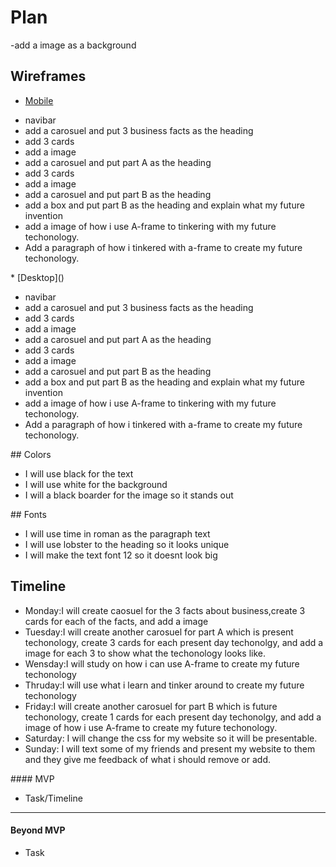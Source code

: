 # Plan
-add a image as a background

## Wireframes
* [Mobile]()
<ul>
  <li>navibar</li>
  <li>add a carosuel and put 3 business facts as the heading</li>
  <li>add 3 cards</li>
  <li>add a image</li>
  <li>add a carosuel and put part A as the heading</li>
    <li>add 3 cards</li>
  <li>add a image</li>
  <li>add a carosuel and put part B as the heading</li>
  <li>add a box and put part B as the heading and explain what my future invention</li>
<li>add a image of how i use A-frame to tinkering with my future techonology.</li>
  <li>Add a paragraph of how i tinkered with a-frame to create my future techonology.</li>
  </ul>
* [Desktop]()
<ul>
  <li>navibar</li>
  <li>add a carosuel and put 3 business facts as the heading</li>
  <li>add 3 cards</li>
  <li>add a image</li>
  <li>add a carosuel and put part A as the heading</li>
    <li>add 3 cards</li>
  <li>add a image</li>
  <li>add a carosuel and put part B as the heading</li>
  <li>add a box and put part B as the heading and explain what my future invention</li>
<li>add a image of how i use A-frame to tinkering with my future techonology.</li>
  <li>Add a paragraph of how i tinkered with a-frame to create my future techonology.</li>
</ul>
## Colors
<ul>
<li>I will use black for the text</li>
<li>I will use white for the background</li>
<li>I will a black boarder for the image so it stands out</li>
</ul>
## Fonts
<ul>
  <li> I will use time in roman as the paragraph text</li>
  <li>I will use lobster to the heading so it looks unique</li>
  <li>I will make the text font 12 so it doesnt look big</li>
</ul>

## Timeline
<ul>
  <li>Monday:I will create caosuel for the 3 facts about business,create 3 cards for each of the facts, and add a image</li>
  <li>Tuesday:I will create another carosuel for part A which is present techonology, create 3 cards for each present day techonolgy, and add a image for each 3 to show what the techonology looks like.</li>
  <li>Wensday:I will study on how i can use A-frame to create my future techonology</li>
  <li>Thruday:I will use what i learn and tinker around to create my future techonology</li>
  <li>Friday:I will create another carosuel for part B which is future techonology, create 1 cards for each present day techonolgy, and add a image of how i use A-frame to create my future techonology.</li>
  <li>Saturday: I will change the css for my website so it will be presentable.</li>
  <li>Sunday: I will text some of my friends and present my website to them and they give me feedback of what i should remove or add.</li>
</ul>
#### MVP

* Task/Timeline

---

#### Beyond MVP

* Task








<!-- DO NOT USE THIS YET

| Name | Glows | Grows |
| -------- | ------- | ------- |
| Cammi | I like your aframe creation, it is very unique, and amazing work on the navbar. | Your image near timeline of inventions is not loaded.
| Alialrida |I think ebverything in your website is above mvp level and it looks ready forr further developement.|
|  Ekrar | I really like how organized all the information is. There are seperate sections for every different topic for buisness.  | I think you should change the embed of the a-frame because I didn't know that there was an aframe until I clicked the full screen button of the a-frame.
|   |   |
|   |   |
|   |   |

-->
